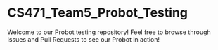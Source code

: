 # CS471_Team5_Probot_Testing
Welcome to our Probot testing repository! Feel free to browse through Issues and Pull Requests to see our Probot in action!

